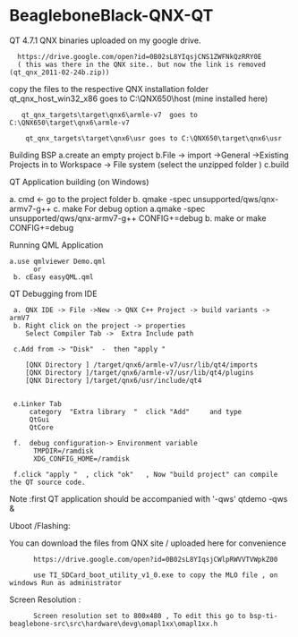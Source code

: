 # BeagleboneBlack-QNX-QT

 QT 4.7.1 QNX binaries uploaded on my google drive.
 
      https://drive.google.com/open?id=0B02sL8YIqsjCNS1ZWFNkQzRRY0E
      ( this was there in the QNX site.. but now the link is removed  (qt_qnx_2011-02-24b.zip))
 
copy the files to the respective QNX installation folder 
       qt_qnx_host_win32_x86 goes to  C:\QNX650\host (mine installed here) 

       qt_qnx_targets\target\qnx6\armle-v7  goes to  C:\QNX650\target\qnx6\armle-v7

        qt_qnx_targets\target\qnx6\usr goes to C:\QNX650\target\qnx6\usr


Building BSP
    a.create an empty project 
    b.File -> import ->General ->Existing Projects in to Workspace -> File system (select the unzipped folder ) 
    c.build 

QT Application building (on Windows)
   
   a. cmd <-   go to the project folder
   b. qmake -spec unsupported/qws/qnx-armv7-g++
   c. make 
   For debug option 
   a.qmake -spec unsupported/qws/qnx-armv7-g++ CONFIG+=debug
   b. make or make CONFIG+=debug

Running QML Application 
    
    a.use qmlviewer Demo.qml
          or 
     b. cEasy easyQML.qml

QT Debugging from IDE 
 
     a. QNX IDE -> File ->New -> QNX C++ Project -> build variants -> armV7 
     b. Right click on the project -> properties
        Select Compiler Tab ->  Extra Include path 

     c.Add from -> "Disk"  -  then "apply "

        [QNX Directory ] /target/qnx6/armle-v7/usr/lib/qt4/imports
        [QNX Directory ]/target/qnx6/armle-v7/usr/lib/qt4/plugins
        [QNX Directory ]/target/qnx6/usr/include/qt4


     e.Linker Tab 
         category  "Extra library  "  click "Add"     and type
         QtGui
         QtCore
         
     f.  debug configuration-> Environment variable
          TMPDIR=/ramdisk
          XDG_CONFIG_HOME=/ramdisk

     f.click "apply "  , click "ok"   , Now "build project" can compile the QT source code.



Note :first QT application should be accompanied with '-qws'
 qtdemo -qws &
 
Uboot /Flashing:

You can download the files from QNX site / uploaded here for convenience 
           
          https://drive.google.com/open?id=0B02sL8YIqsjCWlpRWVVTVWpkZ00
          
          use TI_SDCard_boot_utility_v1_0.exe to copy the MLO file , on windows Run as administrator 
 
 Screen Resolution :
 
          Screen resolution set to 800x480 , To edit this go to bsp-ti-beaglebone-src\src\hardware\devg\omapl1xx\omapl1xx.h
          
 


 

